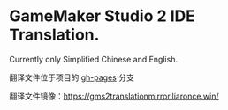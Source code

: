 # GameMaker Studio 2 IDE Translation.

Currently only Simplified Chinese and English.

翻译文件位于项目的 [gh-pages](https://github.com/GamemakerChina/gms2translation/tree/gh-pages) 分支

翻译文件镜像：https://gms2translationmirror.liaronce.win/
